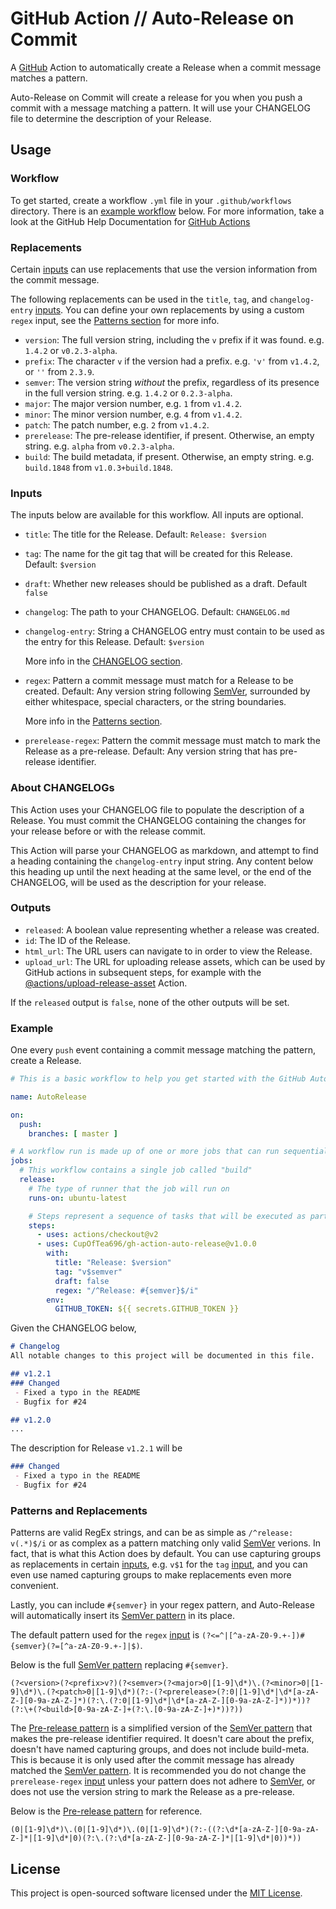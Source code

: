 # GitHub Action // Auto-Release on Commit

A [GitHub][github] Action to automatically create a Release when a commit message matches a pattern.

Auto-Release on Commit will create a release for you when you push a commit with a message matching
a pattern. It will use your CHANGELOG file to determine the description of your Release. 

## Usage

### Workflow

To get started, create a workflow `.yml` file in your `.github/workflows` directory. There is an [example workflow](#example) below. For more information, take a look at the
GitHub Help Documentation for [GitHub Actions][actions]

### Replacements

Certain [inputs] can use replacements that use the version information from the commit message.

The following replacements can be used in the `title`, `tag`, and `changelog-entry` [inputs].
You can define your own replacements by using a custom `regex` input, see the [Patterns section][patterns] for more info.

 - `version`: The full version string, including the `v` prefix if it was found.
   e.g. `1.4.2` or `v0.2.3-alpha`.
 - `prefix`: The character `v` if the version had a prefix.
   e.g. `'v'` from `v1.4.2`, or `''` from `2.3.9`.
 - `semver`: The version string _without_ the prefix, regardless of its presence in the full version string.
   e.g. `1.4.2` or `0.2.3-alpha`.
 - `major`: The major version number, e.g. `1` from `v1.4.2`.
 - `minor`: The minor version number, e.g. `4` from `v1.4.2`.
 - `patch`: The patch number, e.g. `2` from `v1.4.2`.
 - `prerelease`: The pre-release identifier, if present. Otherwise, an empty string.
   e.g. `alpha` from `v0.2.3-alpha`.
 - `build`: The build metadata, if present. Otherwise, an empty string.
   e.g. `build.1848` from `v1.0.3+build.1848`.

### Inputs

The inputs below are available for this workflow. All inputs are optional. 

 - `title`: The title for the Release.
   Default: `Release: $version`
 - `tag`: The name for the git tag that will be created for this Release.
   Default: `$version`
 - `draft`: Whether new releases should be published as a draft.
   Default `false`
 - `changelog`: The path to your CHANGELOG.
   Default: `CHANGELOG.md`
 - `changelog-entry`: String a CHANGELOG entry must contain to be used as the entry for this Release.
   Default: `$version`
   
   More info in the [CHANGELOG section](#about-changelogs).
 - `regex`: Pattern a commit message must match for a Release to be created.
   Default: Any version string following [SemVer][semver], surrounded by either whitespace, special characters, or the
   string boundaries.
   
   More info in the [Patterns section][patterns].
 - `prerelease-regex`: Pattern the commit message must match to mark the Release as a pre-release.
   Default: Any version string that has pre-release identifier.
   
### About CHANGELOGs

This Action uses your CHANGELOG file to populate the description of a Release. You must commit the CHANGELOG containing
the changes for your release before or with the release commit.

This Action will parse your CHANGELOG as markdown, and attempt to find a heading containing the `changelog-entry` input
string. Any content below this heading up until the next heading at the same level, or the end of the CHANGELOG, will
be used as the description for your release. 

### Outputs

 - `released`: A boolean value representing whether a release was created.
 - `id`: The ID of the Release.
 - `html_url`: The URL users can navigate to in order to view the Release.
 - `upload_url`: The URL for uploading release assets, which can be used by GitHub actions in subsequent steps,
   for example with the [@actions/upload-release-asset](https://github.com/actions/upload-release-asset) Action.

If the `released` output is `false`, none of the other outputs will be set.

### Example

One every `push` event containing a commit message matching the pattern, create a Release.

```yml
# This is a basic workflow to help you get started with the GitHub Auto-Release on Commit Action.

name: AutoRelease

on:
  push:
    branches: [ master ]

# A workflow run is made up of one or more jobs that can run sequentially or in parallel
jobs:
  # This workflow contains a single job called "build"
  release:
    # The type of runner that the job will run on
    runs-on: ubuntu-latest

    # Steps represent a sequence of tasks that will be executed as part of the job
    steps:
      - uses: actions/checkout@v2
      - uses: CupOfTea696/gh-action-auto-release@v1.0.0
        with:
          title: "Release: $version"
          tag: "v$semver"
          draft: false
          regex: "/^Release: #{semver}$/i"
        env:
          GITHUB_TOKEN: ${{ secrets.GITHUB_TOKEN }}
```

Given the CHANGELOG below,

```markdown
# Changelog
All notable changes to this project will be documented in this file.

## v1.2.1
### Changed
 - Fixed a typo in the README
 - Bugfix for #24

## v1.2.0
...
```

The description for Release `v1.2.1` will be

```markdown
### Changed
 - Fixed a typo in the README
 - Bugfix for #24
```

### Patterns and Replacements

Patterns are valid RegEx strings, and can be as simple as `/^release: v(.*)$/i` or as complex as a pattern matching
only valid [SemVer][semver] verions. In fact, that is what this Action does by default. You can use capturing groups as 
replacements in certain [inputs], e.g. `v$1` for the `tag` [input][inputs], and you can even use named capturing groups to make replacements even more convenient.

Lastly, you can include `#{semver}` in your regex pattern, and Auto-Release will automatically
insert its [SemVer pattern][semver-regex] in its place.

The default pattern used for the `regex` [input][inputs] is `(?<=^|[^a-zA-Z0-9.+-])#{semver}(?=[^a-zA-Z0-9.+-]|$)`.

Below is the full [SemVer pattern][semver-regex] replacing `#{semver}`.

```regexp
(?<version>(?<prefix>v?)(?<semver>(?<major>0|[1-9]\d*)\.(?<minor>0|[1-9]\d*)\.(?<patch>0|[1-9]\d*)(?:-(?<prerelease>(?:0|[1-9]\d*|\d*[a-zA-Z-][0-9a-zA-Z-]*)(?:\.(?:0|[1-9]\d*|\d*[a-zA-Z-][0-9a-zA-Z-]*))*))?(?:\+(?<build>[0-9a-zA-Z-]+(?:\.[0-9a-zA-Z-]+)*))?))
```

The [Pre-release pattern][pre-release-regex] is a simplified version of the [SemVer pattern][semver-regex] that makes the 
pre-release identifier required. It doesn't care about the prefix, doesn't have named capturing groups, and does not
include build-meta. This is because it is only used after the commit message has already matched the
[SemVer pattern][semver-regex]. It is recommended you do not change the `prerelease-regex` [input][inputs] unless your
pattern does not adhere to [SemVer][semver], or does not use the version string to mark the Release as a pre-release.

Below is the [Pre-release pattern][pre-release-regex] for reference.

```regexp
(0|[1-9]\d*)\.(0|[1-9]\d*)\.(0|[1-9]\d*)(?:-((?:\d*[a-zA-Z-][0-9a-zA-Z-]*|[1-9]\d*|0)(?:\.(?:\d*[a-zA-Z-][0-9a-zA-Z-]*|[1-9]\d*|0))*))
```

## License

This project is open-sourced software licensed under the [MIT License](LICENSE).


[github]: https://github.com "GitHub"
[actions]: https://docs.github.com/en/actions "GitHub Actions Documentation"
[semver]: https://semver.org "Semantic Versioning"
[semver-regex]: https://regex101.com/r/PtMYpd/1 "SemVer RegEx Pattern"
[pre-release-regex]: https://regex101.com/r/nZdGtQ/1 "Pre-release RegEx Pattern"
[inputs]: #inputs "Inputs"
[patterns]: #patterns-and-replacements "Patterns"
